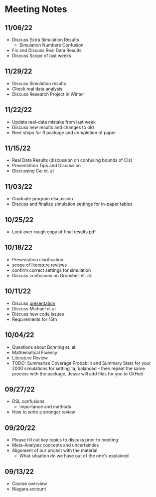 # Meeting Notes

## 11/06/22

* Discuss Extra Simulation Results
  + Simulation Numbers Confusion 
* Fix and Discuss Real Data Results
* Discuss Scope of last weeks

## 11/29/22

* Discuss Simulation results
* Check real data analysis
* Discuss Research Project in Winter

## 11/22/22

* Update real-data mistake from last week
* Discuss new results and changes to old
* Next steps for R package and completion of paper

## 11/15/22

* Real Data Results (discussion on confusing bounds of CIs)
* Presentation Tips and Discussion
* Discussing Cai et. al

## 11/03/22

* Graduate program discussion
* Discuss and finalize simulation settings for in-paper tables

## 10/25/22

* Look over rough copy of final results pdf

## 10/18/22

* Presentation clarification
* scope of literature reviews
* confirm correct settings for simulation
* Discuss confusions on Gronsbell et. al.

## 10/11/22

* Discuss [presentation](https://github.com/jlgrons/Healthcare-DataScience-Reading-Group/tree/main/Fall%202022%20Slides)
* Discuss Michael et al.
* Discuss new code issues
* Requirements for 15th

## 10/04/22

* Questions about Bohning et. al.
* Mathematical Fluency
* Literature Review
* TODO: Summarize Coverage Probabilit and Summary Stats for your 2000 simulations for setting 1a, balanced - then repeat the same process with the package, Jesse will add files for you to GitHub

## 09/27/22

* DSL confusions
  - importance and methods
* How to write a stronger review

## 09/20/22

* Please fill out key topics to discuss prior to meeting
* Meta-Analysis concepts and uncertainties
* Alignment of our project with the material
  - What situation do we have out of the one's explained

## 09/13/22

* Course overview
* Niagara account
